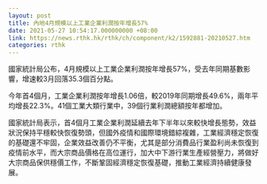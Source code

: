 ```yaml
---
layout: post
title: 內地4月規模以上工業企業利潤按年增長57%
date: 2021-05-27 10:54:17.000000000 +08:00
link: https://news.rthk.hk/rthk/ch/component/k2/1592881-20210527.htm
categories: rthk
---
```


國家統計局公布，4月規模以上工業企業利潤按年增長57%，受去年同期基數影響，增速較3月回落35.3個百分點。

今年首4個月，工業企業利潤按年增長1.06倍，較2019年同期增長49.6%，兩年平均增長22.3%。41個工業大類行業中，39個行業利潤總額按年都增加。

國家統計局表示，首4個月工業企業利潤延續去年下半年以來較快增長態勢，效益狀況保持平穩較快恢復勢頭，但國外疫情和國際環境錯綜複雜，工業經濟穩定恢復的基礎還不牢固，企業效益改善仍不平衡，尤其是部分消費品行業盈利尚未恢復到疫情前水平，而大宗商品價格在高位運行，加大中下游行業生產經營壓力，將做好大宗商品保供穩價工作，不斷鞏固經濟穩定恢復基礎，推動工業經濟持續健康發展。
